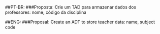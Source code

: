 ##PT-BR:
###Proposta:
Crie um TAD para armazenar dados dos professores: nome, código da
disciplina

##ENG:
###Proposal:
Create an ADT to store teacher data: name, subject code